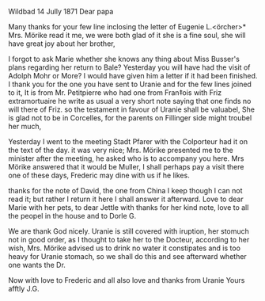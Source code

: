  Wildbad 14 Jully 1871
Dear papa

Many thanks for your few line inclosing the letter of Eugenie L.<örcher>* Mrs. Mörike read it me, we were both glad of it she is a fine soul, she will have great joy about her brother,

I forgot to ask Marie whether she knows any thing about Miss Busser's plans regarding her return to Bale? Yesterday you will have had the visit of Adolph Mohr or More? I would have given him a letter if it had been finished. I thank you for the one you have sent to Uranie and for the few lines joined to it, It is from Mr. Petitpierre who had one from Fran‡ois with Friz extramortuaire he write as usual a very short note saying that one finds no will there of Friz. so the testament in favour of Uranie shall be valuabel, She is glad not to be in Corcelles, for the parents on Fillinger side might troubel her much,

Yesterday I went to the meeting Stadt Pfarer with the Colporteur had it on the text of the day. it was very nice; Mrs. Mörike presented me to the minister after the meeting, he asked who is to accompany you here. Mrs Mörike answered that it would be Muller, I shall perhaps pay a visit there one of these days, Frederic may dine with us if he likes.

thanks for the note of David, the one from China I keep though I can not read it; but rather I return it here I shall answer it afterward. 
Love to dear Marie with her pets, to dear Jettle with thanks for her kind note, love to all the peopel in the house and to Dorle G.

We are thank God nicely. Uranie is still covered with iruption, her stomuch not in good order, as I thought to take her to the Docteur, according to her wish, Mrs. Mörike advised us to drink no water it constipates and is too heavy for Uranie stomach, so we shall do this and see afterward whether one wants the Dr.

Now with love to Frederic and all also love and thanks from Uranie 
 Yours afftly J.G.
